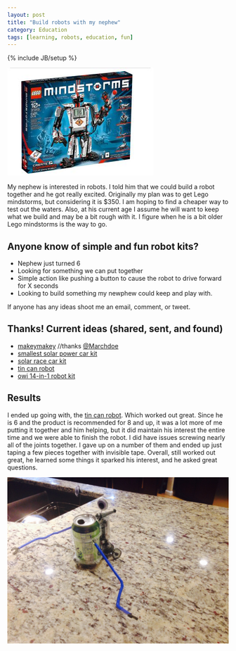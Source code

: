```yaml
---
layout: post
title: "Build robots with my nephew"
category: Education
tags: [learning, robots, education, fun]
---
```

{% include JB/setup %}

![image](/assets/img/lego-mindstorms-ev3.jpg)

My nephew is interested in robots. I told him that we could build a robot together and he got really excited. Originally my plan was to get Lego mindstorms, but considering it is $350. I am hoping to find a cheaper way to test out the waters. Also, at his current age I assume he will want to keep what we build and may be a bit rough with it. I figure when he is a bit older Lego mindstorms is the way to go.

## Anyone know of simple and fun robot kits?

* Nephew just turned 6
* Looking for something we can put together
* Simple action like pushing a button to cause the robot to drive forward for X seconds
* Looking to build something my newphew could keep and play with.

If anyone has any ideas shoot me an email, comment, or tweet.

## Thanks! Current ideas (shared, sent, and found)
* [makeymakey](http://makeymakey.com/) //thanks [@Marchdoe](http://twitter.com/marchdoe)
* [smallest solar power car kit](http://www.amazon.com/dp/B004FEXUP4/ref=wl_it_dp_o_pC_nS_ttl?_encoding=UTF8&colid=NT2OSIG2COH&coliid=I1G491QO401CBH&psc=1)
* [solar race car kit](http://www.amazon.com/dp/B000WWV4MY/ref=wl_it_dp_o_pC_nS_ttl?_encoding=UTF8&colid=NT2OSIG2COH&coliid=I37DRKYOUINY3X)
* [tin can robot](http://www.amazon.com/dp/B0014WO96Y/ref=wl_it_dp_o_pC_nS_ttl?_encoding=UTF8&colid=NT2OSIG2COH&coliid=I1Y9YWH8Q1VV9D)
* [owi 14-in-1 robot kit](http://www.amazon.com/dp/B00CAWP9YI/ref=wl_it_dp_o_pC_nS_ttl?_encoding=UTF8&colid=NT2OSIG2COH&coliid=I2CM7MFN20NNXY)

## Results

I ended up going with, the [tin can robot](http://www.amazon.com/dp/B0014WO96Y/ref=wl_it_dp_o_pC_nS_ttl?_encoding=UTF8&colid=NT2OSIG2COH&coliid=I1Y9YWH8Q1VV9D). Which worked out great. Since he is 6 and the product is recommended for 8 and up, it was a lot more of me putting it together and him helping, but it did maintain his interest the entire time and we were able to finish the robot. I did have issues screwing nearly all of the joints together. I gave up on a number of them and ended up just taping a few pieces together with invisible tape. Overall, still worked out great, he learned some things it sparked his interest, and he asked great questions.

![image](/assets/img/soda_can_robot.jpg)